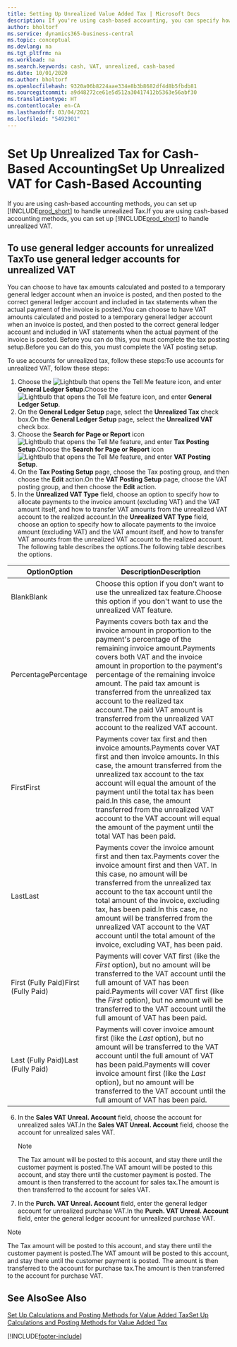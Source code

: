 ```yaml
---
title: Setting Up Unrealized Value Added Tax | Microsoft Docs
description: If you're using cash-based accounting, you can specify how to handle unrealized tax for sales and purchases.
author: bholtorf
ms.service: dynamics365-business-central
ms.topic: conceptual
ms.devlang: na
ms.tgt_pltfrm: na
ms.workload: na
ms.search.keywords: cash, VAT, unrealized, cash-based
ms.date: 10/01/2020
ms.author: bholtorf
ms.openlocfilehash: 9320a06b8224aae334e8b3b8682df4d8b5fbdb81
ms.sourcegitcommit: a9d48272ce61e5d512a30417412b5363e56abf30
ms.translationtype: HT
ms.contentlocale: en-CA
ms.lasthandoff: 03/04/2021
ms.locfileid: "5492901"
---
```

# <a name="set-up-unrealized-vat-for-cash-based-accounting"></a><span data-ttu-id="098cf-103">Set Up Unrealized Tax for Cash-Based Accounting</span><span class="sxs-lookup"><span data-stu-id="098cf-103">Set Up Unrealized VAT for Cash-Based Accounting</span></span>
<span data-ttu-id="098cf-104">If you are using cash-based accounting methods, you can set up [!INCLUDE[prod_short](includes/prod_short.md)] to handle unrealized Tax.</span><span class="sxs-lookup"><span data-stu-id="098cf-104">If you are using cash-based accounting methods, you can set up [!INCLUDE[prod_short](includes/prod_short.md)] to handle unrealized VAT.</span></span>

## <a name="to-use-general-ledger-accounts-for-unrealized-vat"></a><span data-ttu-id="098cf-105">To use general ledger accounts for unrealized Tax</span><span class="sxs-lookup"><span data-stu-id="098cf-105">To use general ledger accounts for unrealized VAT</span></span>
<span data-ttu-id="098cf-106">You can choose to have tax amounts calculated and posted to a temporary general ledger account when an invoice is posted, and then posted to the correct general ledger account and included in tax statements when the actual payment of the invoice is posted.</span><span class="sxs-lookup"><span data-stu-id="098cf-106">You can choose to have VAT amounts calculated and posted to a temporary general ledger account when an invoice is posted, and then posted to the correct general ledger account and included in VAT statements when the actual payment of the invoice is posted.</span></span> <span data-ttu-id="098cf-107">Before you can do this, you must complete the tax posting setup.</span><span class="sxs-lookup"><span data-stu-id="098cf-107">Before you can do this, you must complete the VAT posting setup.</span></span>

<span data-ttu-id="098cf-108">To use accounts for unrealized tax, follow these steps:</span><span class="sxs-lookup"><span data-stu-id="098cf-108">To use accounts for unrealized VAT, follow these steps:</span></span>
1. <span data-ttu-id="098cf-109">Choose the ![Lightbulb that opens the Tell Me feature](media/ui-search/search_small.png "Tell me what you want to do") icon, and enter **General Ledger Setup**.</span><span class="sxs-lookup"><span data-stu-id="098cf-109">Choose the ![Lightbulb that opens the Tell Me feature](media/ui-search/search_small.png "Tell me what you want to do") icon, and enter **General Ledger Setup**.</span></span>
2. <span data-ttu-id="098cf-110">On the **General Ledger Setup** page, select the **Unrealized Tax** check box.</span><span class="sxs-lookup"><span data-stu-id="098cf-110">On the **General Ledger Setup** page, select the **Unrealized VAT** check box.</span></span>
3. <span data-ttu-id="098cf-111">Choose the **Search for Page or Report** icon ![Lightbulb that opens the Tell Me feature](media/ui-search/search_small.png "Tell me what you want to do"), and enter **Tax Posting Setup**.</span><span class="sxs-lookup"><span data-stu-id="098cf-111">Choose the **Search for Page or Report** icon ![Lightbulb that opens the Tell Me feature](media/ui-search/search_small.png "Tell me what you want to do"), and enter **VAT Posting Setup**.</span></span>
4. <span data-ttu-id="098cf-112">On the **Tax Posting Setup** page, choose the Tax posting group, and then choose the **Edit** action.</span><span class="sxs-lookup"><span data-stu-id="098cf-112">On the **VAT Posting Setup** page, choose the VAT posting group, and then choose the **Edit** action.</span></span>
5. <span data-ttu-id="098cf-113">In the **Unrealized VAT Type** field, choose an option to specify how to allocate payments to the invoice amount (excluding VAT) and the VAT amount itself, and how to transfer VAT amounts from the unrealized VAT account to the realized account.</span><span class="sxs-lookup"><span data-stu-id="098cf-113">In the **Unrealized VAT Type** field, choose an option to specify how to allocate payments to the invoice amount (excluding VAT) and the VAT amount itself, and how to transfer VAT amounts from the unrealized VAT account to the realized account.</span></span> <span data-ttu-id="098cf-114">The following table describes the options.</span><span class="sxs-lookup"><span data-stu-id="098cf-114">The following table describes the options.</span></span>

| <span data-ttu-id="098cf-115">Option</span><span class="sxs-lookup"><span data-stu-id="098cf-115">Option</span></span> | <span data-ttu-id="098cf-116">Description</span><span class="sxs-lookup"><span data-stu-id="098cf-116">Description</span></span> |
| --- | --- |
| <span data-ttu-id="098cf-117">Blank</span><span class="sxs-lookup"><span data-stu-id="098cf-117">Blank</span></span> | <span data-ttu-id="098cf-118">Choose this option if you don't want to use the unrealized tax feature.</span><span class="sxs-lookup"><span data-stu-id="098cf-118">Choose this option if you don't want to use the unrealized VAT feature.</span></span> |
| <span data-ttu-id="098cf-119">Percentage</span><span class="sxs-lookup"><span data-stu-id="098cf-119">Percentage</span></span> | <span data-ttu-id="098cf-120">Payments covers both tax and the invoice amount in proportion to the payment's percentage of the remaining invoice amount.</span><span class="sxs-lookup"><span data-stu-id="098cf-120">Payments covers both VAT and the invoice amount in proportion to the payment's percentage of the remaining invoice amount.</span></span> <span data-ttu-id="098cf-121">The paid tax amount is transferred from the unrealized tax account to the realized tax account.</span><span class="sxs-lookup"><span data-stu-id="098cf-121">The paid VAT amount is transferred from the unrealized VAT account to the realized VAT account.</span></span> |
| <span data-ttu-id="098cf-122">First</span><span class="sxs-lookup"><span data-stu-id="098cf-122">First</span></span> | <span data-ttu-id="098cf-123">Payments cover tax first and then invoice amounts.</span><span class="sxs-lookup"><span data-stu-id="098cf-123">Payments cover VAT first and then invoice amounts.</span></span> <span data-ttu-id="098cf-124">In this case, the amount transferred from the unrealized tax account to the tax account will equal the amount of the payment until the total tax has been paid.</span><span class="sxs-lookup"><span data-stu-id="098cf-124">In this case, the amount transferred from the unrealized VAT account to the VAT account will equal the amount of the payment until the total VAT has been paid.</span></span> |
| <span data-ttu-id="098cf-125">Last</span><span class="sxs-lookup"><span data-stu-id="098cf-125">Last</span></span> | <span data-ttu-id="098cf-126">Payments cover the invoice amount first and then tax.</span><span class="sxs-lookup"><span data-stu-id="098cf-126">Payments cover the invoice amount first and then VAT.</span></span> <span data-ttu-id="098cf-127">In this case, no amount will be transferred from the unrealized tax account to the tax account until the total amount of the invoice, excluding tax, has been paid.</span><span class="sxs-lookup"><span data-stu-id="098cf-127">In this case, no amount will be transferred from the unrealized VAT account to the VAT account until the total amount of the invoice, excluding VAT, has been paid.</span></span> |
| <span data-ttu-id="098cf-128">First (Fully Paid)</span><span class="sxs-lookup"><span data-stu-id="098cf-128">First (Fully Paid)</span></span> | <span data-ttu-id="098cf-129">Payments will cover VAT first (like the _First_ option), but no amount will be transferred to the VAT account until the full amount of VAT has been paid.</span><span class="sxs-lookup"><span data-stu-id="098cf-129">Payments will cover VAT first (like the _First_ option), but no amount will be transferred to the VAT account until the full amount of VAT has been paid.</span></span> |
| <span data-ttu-id="098cf-130">Last (Fully Paid)</span><span class="sxs-lookup"><span data-stu-id="098cf-130">Last (Fully Paid)</span></span> | <span data-ttu-id="098cf-131">Payments will cover invoice amount first (like the _Last_ option), but no amount will be transferred to the VAT account until the full amount of VAT has been paid.</span><span class="sxs-lookup"><span data-stu-id="098cf-131">Payments will cover invoice amount first (like the _Last_ option), but no amount will be transferred to the VAT account until the full amount of VAT has been paid.</span></span> |

6. <span data-ttu-id="098cf-132">In the **Sales VAT Unreal. Account** field, choose the account for unrealized sales VAT.</span><span class="sxs-lookup"><span data-stu-id="098cf-132">In the **Sales VAT Unreal. Account** field, choose the account for unrealized sales VAT.</span></span>

    > [!NOTE]  
    > <span data-ttu-id="098cf-133">The Tax amount will be posted to this account, and stay there until the customer payment is posted.</span><span class="sxs-lookup"><span data-stu-id="098cf-133">The VAT amount will be posted to this account, and stay there until the customer payment is posted.</span></span> <span data-ttu-id="098cf-134">The amount is then transferred to the account for sales tax.</span><span class="sxs-lookup"><span data-stu-id="098cf-134">The amount is then transferred to the account for sales VAT.</span></span>
7. <span data-ttu-id="098cf-135">In the **Purch. VAT Unreal. Account** field, enter the general ledger account for unrealized purchase VAT.</span><span class="sxs-lookup"><span data-stu-id="098cf-135">In the **Purch. VAT Unreal. Account** field, enter the general ledger account for unrealized purchase VAT.</span></span>

> [!NOTE]  
> <span data-ttu-id="098cf-136">The Tax amount will be posted to this account, and stay there until the customer payment is posted.</span><span class="sxs-lookup"><span data-stu-id="098cf-136">The VAT amount will be posted to this account, and stay there until the customer payment is posted.</span></span> <span data-ttu-id="098cf-137">The amount is then transferred to the account for purchase tax.</span><span class="sxs-lookup"><span data-stu-id="098cf-137">The amount is then transferred to the account for purchase VAT.</span></span>

## <a name="see-also"></a><span data-ttu-id="098cf-138">See Also</span><span class="sxs-lookup"><span data-stu-id="098cf-138">See Also</span></span>
[<span data-ttu-id="098cf-139">Set Up Calculations and Posting Methods for Value Added Tax</span><span class="sxs-lookup"><span data-stu-id="098cf-139">Set Up Calculations and Posting Methods for Value Added Tax</span></span>](finance-setup-vat.md)

[!INCLUDE[footer-include](includes/footer-banner.md)]
